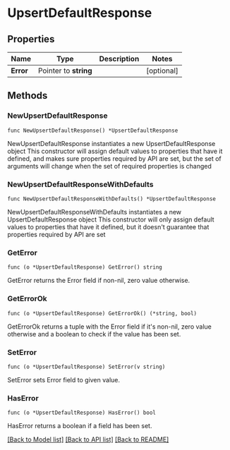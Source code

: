 # UpsertDefaultResponse

## Properties

Name | Type | Description | Notes
------------ | ------------- | ------------- | -------------
**Error** | Pointer to **string** |  | [optional] 

## Methods

### NewUpsertDefaultResponse

`func NewUpsertDefaultResponse() *UpsertDefaultResponse`

NewUpsertDefaultResponse instantiates a new UpsertDefaultResponse object
This constructor will assign default values to properties that have it defined,
and makes sure properties required by API are set, but the set of arguments
will change when the set of required properties is changed

### NewUpsertDefaultResponseWithDefaults

`func NewUpsertDefaultResponseWithDefaults() *UpsertDefaultResponse`

NewUpsertDefaultResponseWithDefaults instantiates a new UpsertDefaultResponse object
This constructor will only assign default values to properties that have it defined,
but it doesn't guarantee that properties required by API are set

### GetError

`func (o *UpsertDefaultResponse) GetError() string`

GetError returns the Error field if non-nil, zero value otherwise.

### GetErrorOk

`func (o *UpsertDefaultResponse) GetErrorOk() (*string, bool)`

GetErrorOk returns a tuple with the Error field if it's non-nil, zero value otherwise
and a boolean to check if the value has been set.

### SetError

`func (o *UpsertDefaultResponse) SetError(v string)`

SetError sets Error field to given value.

### HasError

`func (o *UpsertDefaultResponse) HasError() bool`

HasError returns a boolean if a field has been set.


[[Back to Model list]](../README.md#documentation-for-models) [[Back to API list]](../README.md#documentation-for-api-endpoints) [[Back to README]](../README.md)


